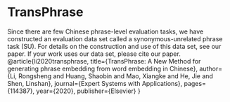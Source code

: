 # TransPhrase
Since there are few Chinese phrase-level evaluation tasks, we have constructed an evaluation data set called a synonymous-unrelated phrase task (SU). For details on the construction and use of this data set, see our paper. If your work uses our data set, please cite our paper.
@article{li2020transphrase,
  title={TransPhrase: A New Method for generating phrase embedding from word embedding in Chinese},
  author={Li, Rongsheng and Huang, Shaobin and Mao, Xiangke and He, Jie and Shen, Linshan},
  journal={Expert Systems with Applications},
  pages={114387},
  year={2020},
  publisher={Elsevier}
}
